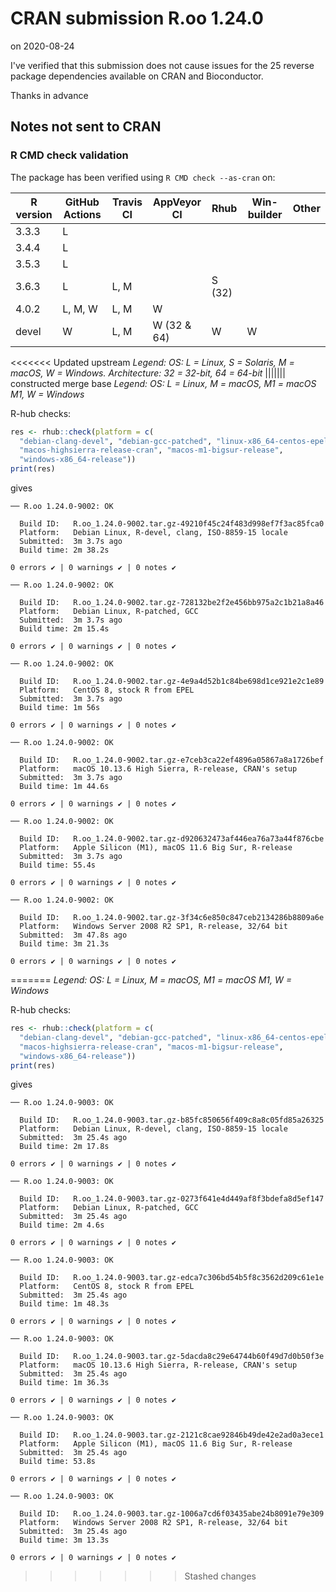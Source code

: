 # CRAN submission R.oo 1.24.0

on 2020-08-24

I've verified that this submission does not cause issues for the 25 reverse package dependencies available on CRAN and Bioconductor.

Thanks in advance


## Notes not sent to CRAN

### R CMD check validation

The package has been verified using `R CMD check --as-cran` on:

| R version   | GitHub Actions | Travis CI | AppVeyor CI | Rhub      | Win-builder | Other  |
| ----------- | -------------- | --------- | ----------- | --------- | ----------- | ------ |
| 3.3.3       | L              |           |             |           |             |        |
| 3.4.4       | L              |           |             |           |             |        |
| 3.5.3       | L              |           |             |           |             |        |
| 3.6.3       | L              | L, M      |             |    S (32) |             |        |
| 4.0.2       | L, M, W        | L, M      | W           |           |             |        |
| devel       |       W        | L, M      | W (32 & 64) | W         | W           |        |

<<<<<<< Updated upstream
*Legend: OS: L = Linux, S = Solaris, M = macOS, W = Windows.  Architecture: 32 = 32-bit, 64 = 64-bit*
||||||| constructed merge base
*Legend: OS: L = Linux, M = macOS, M1 = macOS M1, W = Windows*


R-hub checks:

```r
res <- rhub::check(platform = c(
  "debian-clang-devel", "debian-gcc-patched", "linux-x86_64-centos-epel",
  "macos-highsierra-release-cran", "macos-m1-bigsur-release",
  "windows-x86_64-release"))
print(res)
```

gives

```
── R.oo 1.24.0-9002: OK

  Build ID:   R.oo_1.24.0-9002.tar.gz-49210f45c24f483d998ef7f3ac85fca0
  Platform:   Debian Linux, R-devel, clang, ISO-8859-15 locale
  Submitted:  3m 3.7s ago
  Build time: 2m 38.2s

0 errors ✔ | 0 warnings ✔ | 0 notes ✔

── R.oo 1.24.0-9002: OK

  Build ID:   R.oo_1.24.0-9002.tar.gz-728132be2f2e456bb975a2c1b21a8a46
  Platform:   Debian Linux, R-patched, GCC
  Submitted:  3m 3.7s ago
  Build time: 2m 15.4s

0 errors ✔ | 0 warnings ✔ | 0 notes ✔

── R.oo 1.24.0-9002: OK

  Build ID:   R.oo_1.24.0-9002.tar.gz-4e9a4d52b1c84be698d1ce921e2c1e89
  Platform:   CentOS 8, stock R from EPEL
  Submitted:  3m 3.7s ago
  Build time: 1m 56s

0 errors ✔ | 0 warnings ✔ | 0 notes ✔

── R.oo 1.24.0-9002: OK

  Build ID:   R.oo_1.24.0-9002.tar.gz-e7ceb3ca22ef4896a05867a8a1726bef
  Platform:   macOS 10.13.6 High Sierra, R-release, CRAN's setup
  Submitted:  3m 3.7s ago
  Build time: 1m 44.6s

0 errors ✔ | 0 warnings ✔ | 0 notes ✔

── R.oo 1.24.0-9002: OK

  Build ID:   R.oo_1.24.0-9002.tar.gz-d920632473af446ea76a73a44f876cbe
  Platform:   Apple Silicon (M1), macOS 11.6 Big Sur, R-release
  Submitted:  3m 3.7s ago
  Build time: 55.4s

0 errors ✔ | 0 warnings ✔ | 0 notes ✔

── R.oo 1.24.0-9002: OK

  Build ID:   R.oo_1.24.0-9002.tar.gz-3f34c6e850c847ceb2134286b8809a6e
  Platform:   Windows Server 2008 R2 SP1, R-release, 32/64 bit
  Submitted:  3m 47.8s ago
  Build time: 3m 21.3s

0 errors ✔ | 0 warnings ✔ | 0 notes ✔
```
=======
*Legend: OS: L = Linux, M = macOS, M1 = macOS M1, W = Windows*


R-hub checks:

```r
res <- rhub::check(platform = c(
  "debian-clang-devel", "debian-gcc-patched", "linux-x86_64-centos-epel",
  "macos-highsierra-release-cran", "macos-m1-bigsur-release",
  "windows-x86_64-release"))
print(res)
```

gives

```
── R.oo 1.24.0-9003: OK

  Build ID:   R.oo_1.24.0-9003.tar.gz-b85fc850656f409c8a8c05fd85a26325
  Platform:   Debian Linux, R-devel, clang, ISO-8859-15 locale
  Submitted:  3m 25.4s ago
  Build time: 2m 17.8s

0 errors ✔ | 0 warnings ✔ | 0 notes ✔

── R.oo 1.24.0-9003: OK

  Build ID:   R.oo_1.24.0-9003.tar.gz-0273f641e4d449af8f3bdefa8d5ef147
  Platform:   Debian Linux, R-patched, GCC
  Submitted:  3m 25.4s ago
  Build time: 2m 4.6s

0 errors ✔ | 0 warnings ✔ | 0 notes ✔

── R.oo 1.24.0-9003: OK

  Build ID:   R.oo_1.24.0-9003.tar.gz-edca7c306bd54b5f8c3562d209c61e1e
  Platform:   CentOS 8, stock R from EPEL
  Submitted:  3m 25.4s ago
  Build time: 1m 48.3s

0 errors ✔ | 0 warnings ✔ | 0 notes ✔

── R.oo 1.24.0-9003: OK

  Build ID:   R.oo_1.24.0-9003.tar.gz-5dacda8c29e64744b60f49d7d0b50f3e
  Platform:   macOS 10.13.6 High Sierra, R-release, CRAN's setup
  Submitted:  3m 25.4s ago
  Build time: 1m 36.3s

0 errors ✔ | 0 warnings ✔ | 0 notes ✔

── R.oo 1.24.0-9003: OK

  Build ID:   R.oo_1.24.0-9003.tar.gz-2121c8cae92846b49de42e2ad0a3ece1
  Platform:   Apple Silicon (M1), macOS 11.6 Big Sur, R-release
  Submitted:  3m 25.4s ago
  Build time: 53.8s

0 errors ✔ | 0 warnings ✔ | 0 notes ✔

── R.oo 1.24.0-9003: OK

  Build ID:   R.oo_1.24.0-9003.tar.gz-1006a7cd6f03435abe24b8091e79e309
  Platform:   Windows Server 2008 R2 SP1, R-release, 32/64 bit
  Submitted:  3m 25.4s ago
  Build time: 3m 13.3s

0 errors ✔ | 0 warnings ✔ | 0 notes ✔
```
>>>>>>> Stashed changes

